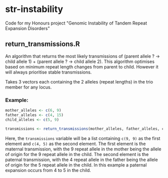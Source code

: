# str-instability
Code for my Honours project "Genomic Instability of Tandem Repeat Expansion Disorders"

## return_transmissions.R
An algorithm that returns the most likely transmissions of (parent allele ? -> child allele 1) + (parent allele ? -> child allele 2). This algorithm optimises based on minimum repeat length changes from parent to child. However it will always prioritise stable transmissions.

Takes 3 vectors each containing the 2 alleles (repeat lengths) in the trio member for any locus. 

### Example:
```R
mother_alleles <- c(6, 9)
father_alleles <- c(4, 15)
child_alleles <- c(5, 9)

transmissions <- return_transmissions(mother_alleles, father_alleles, child_alleles)
```

Here, the `transmissions` variable will be a list containing `c(9, 9)` as the first element and `c(4, 5)` as the second element. The first element is the maternal transmission, with the 9 repeat allele in the mother being the allele of origin for the 9 repeat allele in the child. The second element is the paternal transmission, with the 4 repeat allele in the father being the allele of origin for the 5 repeat allele in the child. In this example a paternal expansion occurs from 4 to 5 in the child.
